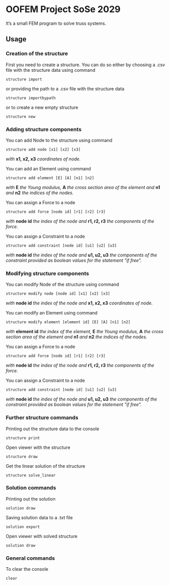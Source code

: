 # OOFEM Project SoSe 2029
It’s a small FEM program to solve truss systems.

## Usage
### Creation of the structure
First you need to create a structure.
You can do so either by choosing a .csv file with the structure data using command
```
structure import
```

or providing the path to a .csv file with the structure data
```
structure importbypath
```

or to create a new empty structure
```
structure new
```

### Adding structure components
You can add Node to the structure using command
```
structure add node [x1] [x2] [x3]
```
*with* **x1, x2, x3** *coordinates of node.*

You can add an Element using command
```
structure add element [E] [A] [n1] [n2]
```
*with* **E** *the Young modulus,* **A** *the cross section area of the element and* **n1** *and* **n2** *the indices of the nodes.*

You can assign a Force to a node
```
structure add force [node id] [r1] [r2] [r3]
```
*with* **node id** *the index of the node and* **r1, r2, r3** *the components of the force.*

You can assign a Constraint to a node
```
structure add constraint [node id] [u1] [u2] [u3]
```
*with* **node id** *the index of the node and* **u1, u2, u3** *the components of the constraint provided as boolean values for the statement "if free".*

### Modifying structure components
You can modify Node of the structure using command
```
structure modify node [node id] [x1] [x2] [x3]
```
*with* **node id** *the index of the node and* **x1, x2, x3** *coordinates of node.*

You can modify an Element using command
```
structure modify element [element id] [E] [A] [n1] [n2]
```
*with* **element id** *the index of the element,* **E** *the Young modulus,* **A** *the cross section area of the element and* **n1** *and* **n2** *the indices of the nodes.*

You can assign a Force to a node
```
structure add force [node id] [r1] [r2] [r3]
```
*with* **node id** *the index of the node and* **r1, r2, r3** *the components of the force.*

You can assign a Constraint to a node
```
structure add constraint [node id] [u1] [u2] [u3]
```
*with* **node id** *the index of the node and* **u1, u2, u3** *the components of the constraint provided as boolean values for the statement "if free".*

### Further structure commands
Printing out the structure data to the console
```
structure print
```

Open viewer with the structure
```
structure draw
```

Get the linear solution of the structure
```
structure solve_linear
```

### Solution commands
Printing out the solution
```
solution draw
```

Saving solution data to a .txt file
```
solution export
```

Open viewer with solved structure
```
solution draw
```

### General commands
To clear the console
```
clear
```

